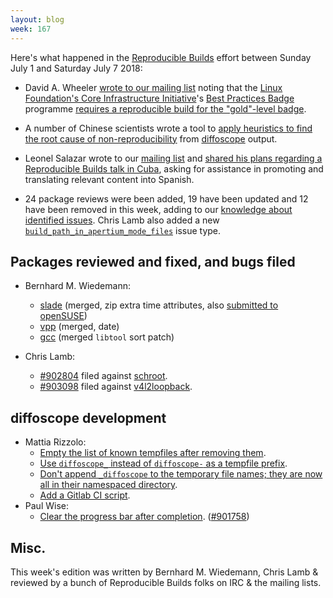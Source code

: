```yaml
---
layout: blog
week: 167
---
```


Here's what happened in the [Reproducible Builds](https://reproducible-builds.org) effort between Sunday July 1 and Saturday July 7 2018:

* David A. Wheeler [wrote to our mailing list](https://lists.reproducible-builds.org/pipermail/rb-general/2018-July/001073.html) noting that the [Linux Foundation's Core Infrastructure Initiative](https://www.coreinfrastructure.org/)'s [Best Practices Badge](https://bestpractices.coreinfrastructure.org/) programme [requires a reproducible build for the "gold"-level badge](https://github.com/coreinfrastructure/best-practices-badge/blob/master/doc/other.md\#build_reproducible).

* A number of Chinese scientists wrote a tool to [apply heuristics to find the root cause of non-reproducibility](https://blog.acolyer.org/2018/06/22/automated-localization-for-unreproducible-builds/) from [diffoscope](https://diffoscope.org) output.

* Leonel Salazar wrote to our [mailing list](https://lists.reproducible-builds.org/pipermail/rb-general/) and [shared his plans regarding a Reproducible Builds talk in Cuba](https://lists.reproducible-builds.org/pipermail/rb-general/2018-July/001071.html), asking for assistance in promoting and translating relevant content into Spanish.

* 24 package reviews were been added, 19 have been updated and 12 have been removed in this week, adding to our [knowledge about identified issues](https://tests.reproducible-builds.org/debian/index_issues.html). Chris Lamb also added a new [`build_path_in_apertium_mode_files`](https://salsa.debian.org/reproducible-builds/reproducible-notes/commit/7971d711) issue type.


Packages reviewed and fixed, and bugs filed
-------------------------------------------

* Bernhard M. Wiedemann:

    * [slade](https://github.com/sirjuddington/SLADE/pull/892) (merged, zip extra time attributes, also [submitted to openSUSE](https://build.opensuse.org/request/show/619148))
    * [vpp](https://gerrit.fd.io/r/#/c/13269/) (merged, date)
    * [gcc](https://github.com/gcc-mirror/gcc/commit/494c17dc2bf45b8155fb9a14178ab48f01bc12a8) (merged `libtool` sort patch)

* Chris Lamb:
    * [#902804](https://bugs.debian.org/902804) filed against [schroot](https://tracker.debian.org/pkg/schroot).
    * [#903098](https://bugs.debian.org/903098) filed against [v4l2loopback](https://tracker.debian.org/pkg/v4l2loopback).

diffoscope development
----------------------

* Mattia Rizzolo:
    * [Empty the list of known tempfiles after removing them](https://salsa.debian.org/reproducible-builds/diffoscope/commit/a6b4eff).
    * [Use `diffoscope_` instead of `diffoscope-` as a tempfile prefix](https://salsa.debian.org/reproducible-builds/diffoscope/commit/1e8fb23).
    * [Don't append `_diffoscope` to the temporary file names; they are now all in their namespaced directory](https://salsa.debian.org/reproducible-builds/diffoscope/commit/ef48c90).
    * [Add a Gitlab CI script](https://salsa.debian.org/reproducible-builds/diffoscope/commit/d82ec13).
* Paul Wise:
    * [Clear the progress bar after completion](https://salsa.debian.org/reproducible-builds/diffoscope/commit/dfb0c19). ([#901758](https://bugs.debian.org/901758))


Misc.
-----

This week's edition was written by Bernhard M. Wiedemann, Chris Lamb & reviewed by a bunch of Reproducible Builds folks on IRC & the mailing lists.
